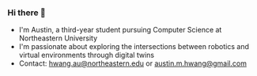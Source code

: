 ### Hi there 👋

- I'm Austin, a third-year student pursuing Computer Science at Northeastern University
- I'm passionate about exploring the intersections between robotics and virtual environments through digital twins
- Contact: hwang.au@northeastern.edu or austin.m.hwang@gmail.com
<!--
- More about me: https://apric0ts.github.io
![Austin's GitHub stats](https://github-readme-stats.vercel.app/api?username=apric0ts&show_icons=true&theme=synthwave&include_all_commits=true&rank_icon=github)
![Top Langs](https://github-readme-stats.vercel.app/api/top-langs/?username=apric0ts&size_weight=.75&count_weight=3&layout=donut&theme=synthwave)
-->

<!--
**apric0ts/apric0ts** is a ✨ _special_ ✨ repository because its `README.md` (this file) appears on your GitHub profile.
Here are some ideas to get you started:

- 🔭 I’m currently working on ...
- 🌱 I’m currently learning ...
- 👯 I’m looking to collaborate on ...
- 🤔 I’m looking for help with ...
- 💬 Ask me about ...
- 📫 How to reach me: ...
- 😄 Pronouns: ...
- ⚡ Fun fact: ...
-->
